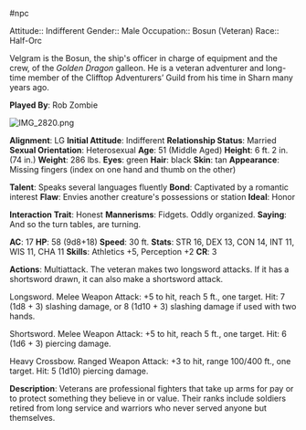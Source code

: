 #npc

Attitude:: Indifferent
Gender:: Male
Occupation:: Bosun (Veteran)
Race:: Half-Orc

Velgram is the Bosun, the ship's officer in charge of equipment and the crew, of the *Golden Dragon* galleon. He is a veteran adventurer and long-time member of the Clifftop Adventurers’ Guild from his time in Sharn many years ago.

**Played By**: Rob Zombie

![IMG_2820.png](Velgram%206930aba029564fd18cf708ffd261ff15/IMG_2820.png)

**Alignment**: LG
**Initial Attitude**: Indifferent
**Relationship Status**: Married
**Sexual Orientation**: Heterosexual
**Age**: 51 (Middle Aged)
**Height**: 6 ft. 2 in. (74 in.)
**Weight**: 286 lbs.
**Eyes**: green
**Hair**: black
**Skin**: tan
**Appearance**: Missing fingers (index on one hand and thumb on the other)

**Talent**: Speaks several languages fluently
**Bond**: Captivated by a romantic interest
**Flaw**: Envies another creature's possessions or station
**Ideal**: Honor

**Interaction Trait**: Honest
**Mannerisms**: Fidgets. Oddly organized.
**Saying**: And so the turn tables, are turning.

**AC**: 17
**HP**: 58 (9d8+18)
**Speed**: 30 ft.
**Stats**: STR 16, DEX 13, CON 14, INT 11, WIS 11, CHA 11
**Skills**: Athletics +5, Perception +2
**CR**: 3

**Actions**:
Multiattack. The veteran makes two longsword attacks. If it has a shortsword drawn, it can also make a shortsword attack.

Longsword. Melee Weapon Attack: +5 to hit, reach 5 ft., one target. Hit: 7 (1d8 + 3) slashing damage, or 8 (1d10 + 3) slashing damage if used with two hands.

Shortsword. Melee Weapon Attack: +5 to hit, reach 5 ft., one target. Hit: 6 (1d6 + 3) piercing damage.

Heavy Crossbow. Ranged Weapon Attack: +3 to hit, range 100/400 ft., one target. Hit: 5 (1d10) piercing damage.

**Description**: Veterans are professional fighters that take up arms for pay or to protect something they believe in or value. Their ranks include soldiers retired from long service and warriors who never served anyone but themselves.